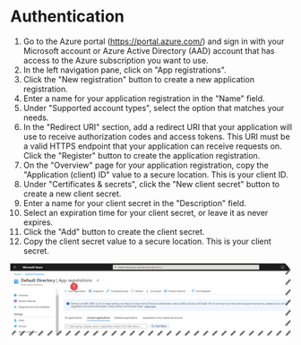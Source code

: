 # Authentication
1. Go to the Azure portal (https://portal.azure.com/) and sign in with your Microsoft account or Azure Active Directory (AAD) account that has access to the Azure subscription you want to use.
2. In the left navigation pane, click on "App registrations".
3. Click the "New registration" button to create a new application registration.
4. Enter a name for your application registration in the "Name" field.
5. Under "Supported account types", select the option that matches your needs.
6. In the "Redirect URI" section, add a redirect URI that your application will use to receive authorization codes and access tokens. This URI must be a valid HTTPS endpoint that your application can receive requests on.
Click the "Register" button to create the application registration.
7. On the "Overview" page for your application registration, copy the "Application (client) ID" value to a secure location. This is your client ID.
8. Under "Certificates & secrets", click the "New client secret" button to create a new client secret.
9. Enter a name for your client secret in the "Description" field.
10. Select an expiration time for your client secret, or leave it as never expires.
11. Click the "Add" button to create the client secret.
12. Copy the client secret value to a secure location. This is your client secret.


![Azure Portal](Images/activedirectoryhome.png)